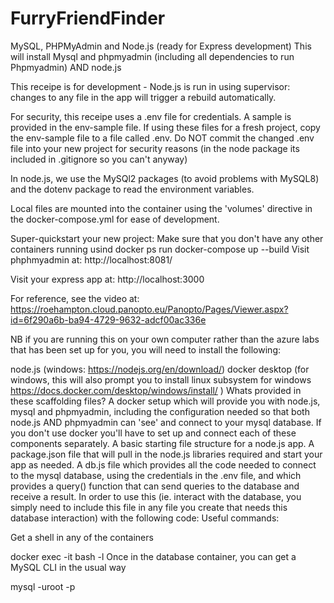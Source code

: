 # FurryFriendFinder
MySQL, PHPMyAdmin and Node.js (ready for Express development)
This will install Mysql and phpmyadmin (including all dependencies to run Phpmyadmin) AND node.js

This receipe is for development - Node.js is run in using supervisor: changes to any file in the app will trigger a rebuild automatically.

For security, this receipe uses a .env file for credentials. A sample is provided in the env-sample file. If using these files for a fresh project, copy the env-sample file to a file called .env. Do NOT commit the changed .env file into your new project for security reasons (in the node package its included in .gitignore so you can't anyway)

In node.js, we use the MySQl2 packages (to avoid problems with MySQL8) and the dotenv package to read the environment variables.

Local files are mounted into the container using the 'volumes' directive in the docker-compose.yml for ease of development.

Super-quickstart your new project:
Make sure that you don't have any other containers running usind docker ps
run docker-compose up --build
Visit phphmyadmin at:
http://localhost:8081/

Visit your express app at:
http://localhost:3000

For reference, see the video at: https://roehampton.cloud.panopto.eu/Panopto/Pages/Viewer.aspx?id=6f290a6b-ba94-4729-9632-adcf00ac336e

NB if you are running this on your own computer rather than the azure labs that has been set up for you, you will need to install the following:

node.js (windows: https://nodejs.org/en/download/)
docker desktop (for windows, this will also prompt you to install linux subsystem for windows https://docs.docker.com/desktop/windows/install/ )
Whats provided in these scaffolding files?
A docker setup which will provide you with node.js, mysql and phpmyadmin, including the configuration needed so that both node.js AND phpmyadmin can 'see' and connect to your mysql database. If you don't use docker you'll have to set up and connect each of these components separately.
A basic starting file structure for a node.js app.
A package.json file that will pull in the node.js libraries required and start your app as needed.
A db.js file which provides all the code needed to connect to the mysql database, using the credentials in the .env file, and which provides a query() function that can send queries to the database and receive a result. In order to use this (ie. interact with the database, you simply need to include this file in any file you create that needs this database interaction) with the following code:
Useful commands:

Get a shell in any of the containers

docker exec -it <container name> bash -l
Once in the database container, you can get a MySQL CLI in the usual way

mysql -uroot -p<password> 
